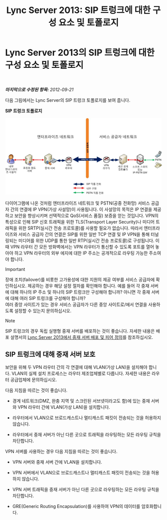 ﻿---
title: 'Lync Server 2013: SIP 트렁크에 대한 구성 요소 및 토폴로지'
TOCTitle: SIP 트렁크에 대한 구성 요소 및 토폴로지
ms:assetid: 8ed9a9d0-517e-4f36-a131-22cdafa257fa
ms:mtpsurl: https://technet.microsoft.com/ko-kr/library/Gg398720(v=OCS.15)
ms:contentKeyID: 49304350
ms.date: 08/10/2015
mtps_version: v=OCS.15
ms.translationtype: HT
---

# Lync Server 2013의 SIP 트렁크에 대한 구성 요소 및 토폴로지

 

_**마지막으로 수정된 항목:** 2012-09-21_

다음 그림에서는 Lync Server의 SIP 트렁크 토폴로지를 보여 줍니다.

**SIP 트렁크 토폴로지**

![SIP 트렁크 토폴로지](images/Gg398720.669fb55d-7c81-4e21-9421-fabc43d6e064(OCS.15).jpg "SIP 트렁크 토폴로지")

다이어그램에 나온 것처럼 엔터프라이즈 네트워크 및 PSTN(공중 전화망) 서비스 공급자 간의 연결에 IP VPN(가상 사설망)이 사용됩니다. 이 사설망의 목적은 IP 연결을 제공하고 보안을 향상시키며 선택적으로 QoS(서비스 품질) 보증을 얻는 것입니다. VPN의 특성으로 인해 SIP 신호 트래픽을 위한 TLS(Transport Layer Security)나 미디어 트래픽을 위한 SRTP(실시간 전송 프로토콜)를 사용할 필요가 없습니다. 따라서 엔터프라이즈와 서비스 공급자 간의 연결은 SIP를 위한 일반 TCP 연결 및 IP VPN을 통해 터널링되는 미디어를 위한 UDP를 통한 일반 RTP(실시간 전송 프로토콜)로 구성됩니다. 이때 VPN 라우터 간 모든 방화벽에서는 VPN 라우터가 통신할 수 있도록 포트를 열어 놓아야 하고 VPN 라우터의 외부 에지에 대한 IP 주소는 공개적으로 라우팅 가능한 주소여야 합니다.


> [!IMPORTANT]
> 장애 조치(failover)를 비롯한 고가용성에 대한 지원의 제공 여부를 서비스 공급자에 확인하십시오. 제공하는 경우 해당 설정 절차를 확인해야 합니다. 예를 들어 각 중재 서버에 대해 하나의 IP 주소 및 하나의 SIP 트렁크만 구성해야 합니까? 아니면 각 중재 서버에 대해 여러 SIP 트렁크를 구성해야 합니까?<BR>여러 중앙 사이트가 있는 경우 서비스 공급자가 다른 중앙 사이트로/에서 연결을 사용하도록 설정할 수 있는지 문의하십시오.




> [!NOTE]
> SIP 트렁크의 경우 독립 실행형 중재 서버를 배포하는 것이 좋습니다. 자세한 내용은 배포 설명서의 <A href="lync-server-2013-deploying-mediation-servers-and-defining-peers.md">Lync Server 2013에서 중재 서버 배포 및 피어 정의</A>를 참조하십시오.



## SIP 트렁크에 대해 중재 서버 보호

보안을 위해 두 VPN 라우터 간의 각 연결에 대해 VLAN(가상 LAN)을 설치해야 합니다. VLAN의 실제 설치 프로세스는 라우터 제조업체별로 다릅니다. 자세한 내용은 라우터 공급업체에 문의하십시오.

다음 지침을 따르는 것이 좋습니다.

  - 경계 네트워크(DMZ, 완충 지역 및 스크린된 서브넷이라고도 함)에 있는 중재 서버와 VPN 라우터 간에 VLAN(가상 LAN)을 설치합니다.

  - 라우터에서 VLAN으로 브로드캐스트나 멀티캐스트 패킷이 전송되는 것을 허용하지 않습니다.

  - 라우터에서 중재 서버가 아닌 다른 곳으로 트래픽을 라우팅하는 모든 라우팅 규칙을 차단합니다.

VPN 서버를 사용하는 경우 다음 지침을 따르는 것이 좋습니다.

  - VPN 서버와 중재 서버 간에 VLAN을 설치합니다.

  - VPN 서버에서 VLAN으로 브로드캐스트나 멀티캐스트 패킷이 전송되는 것을 허용하지 않습니다.

  - VPN 서버 트래픽을 중재 서버가 아닌 다른 곳으로 라우팅하는 모든 라우팅 규칙을 차단합니다.

  - GRE(Generic Routing Encapsulation)를 사용하여 VPN의 데이터를 암호화합니다.

